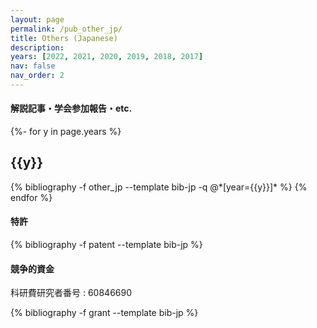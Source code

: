 ```yaml
---
layout: page
permalink: /pub_other_jp/
title: Others (Japanese)
description:
years: [2022, 2021, 2020, 2019, 2018, 2017]
nav: false
nav_order: 2
---
```

<!-- _pages/publications.md -->
<div class="publications">

<h4>解説記事・学会参加報告・etc.</h4>

{%- for y in page.years %}
  <h2 class="year">{{y}}</h2>
  {% bibliography -f other_jp --template bib-jp -q @*[year={{y}}]* %}
{% endfor %}

</div>


<!-- _pages/publications.md -->
<div class="publications">

<h4>特許</h4>

{% bibliography -f patent --template bib-jp %}

</div>


<!-- _pages/publications.md -->
<div class="publications">

<h4>競争的資金</h4>

<p>科研費研究者番号 : 60846690</p>

{% bibliography -f grant --template bib-jp %}

</div>
